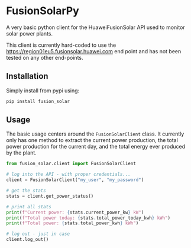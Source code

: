 # FusionSolarPy

A very basic python client for the HuaweiFusionSolar API used to monitor
solar power plants.

This client is currently hard-coded to use the https://region01eu5.fusionsolar.huawei.com end point and has not
been tested on any other end-points.

## Installation

Simply install from pypi using:

```bash
pip install fusion_solar
```

## Usage

The basic usage centers around the `FusionSolarClient` class. It currently
only has one method to extract the current power production, the total
power production for the current day, and the total energy ever produced
by the plant.

```python
from fusion_solar.client import FusionSolarClient

# log into the API - with proper credentials...
client = FusionSolarClient("my_user", "my_password")

# get the stats
stats = client.get_power_status()

# print all stats
print(f"Current power: {stats.current_power_kw} kW")
print(f"Total power today: {stats.total_power_today_kwh} kWh")
print(f"Total power: {stats.total_power_kwh} kWh")

# log out - just in case
client.log_out()
```